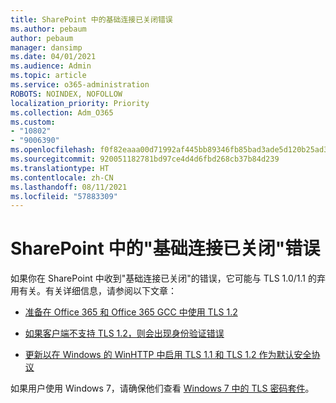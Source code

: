 ```yaml
---
title: SharePoint 中的基础连接已关闭错误
ms.author: pebaum
author: pebaum
manager: dansimp
ms.date: 04/01/2021
ms.audience: Admin
ms.topic: article
ms.service: o365-administration
ROBOTS: NOINDEX, NOFOLLOW
localization_priority: Priority
ms.collection: Adm_O365
ms.custom:
- "10802"
- "9006390"
ms.openlocfilehash: f0f82eaaa00d71992af445bb89346fb85bad3ade5d120b25ad3a6ea4f9674893
ms.sourcegitcommit: 920051182781bd97ce4d4d6fbd268cb37b84d239
ms.translationtype: HT
ms.contentlocale: zh-CN
ms.lasthandoff: 08/11/2021
ms.locfileid: "57883309"
---
```

# <a name="the-underlying-connection-was-closed-error-in-sharepoint"></a>SharePoint 中的"基础连接已关闭"错误

如果你在 SharePoint 中收到"基础连接已关闭"的错误，它可能与 TLS 1.0/1.1 的弃用有关。有关详细信息，请参阅以下文章：

- [准备在 Office 365 和 Office 365 GCC 中使用 TLS 1.2](https://docs.microsoft.com/microsoft-365/compliance/prepare-tls-1.2-in-office-365)

- [如果客户端不支持 TLS 1.2，则会出现身份验证错误](https://review.docs.microsoft.com/sharepoint/troubleshoot/administration/authentication-errors-tls12-support)

- [更新以在 Windows 的 WinHTTP 中启用 TLS 1.1 和 TLS 1.2 作为默认安全协议](https://support.microsoft.com/topic/update-to-enable-tls-1-1-and-tls-1-2-as-default-secure-protocols-in-winhttp-in-windows-c4bd73d2-31d7-761e-0178-11268bb10392)

如果用户使用 Windows 7，请确保他们查看 [Windows 7 中的 TLS 密码套件](https://docs.microsoft.com/windows/win32/secauthn/tls-cipher-suites-in-windows-7)。
